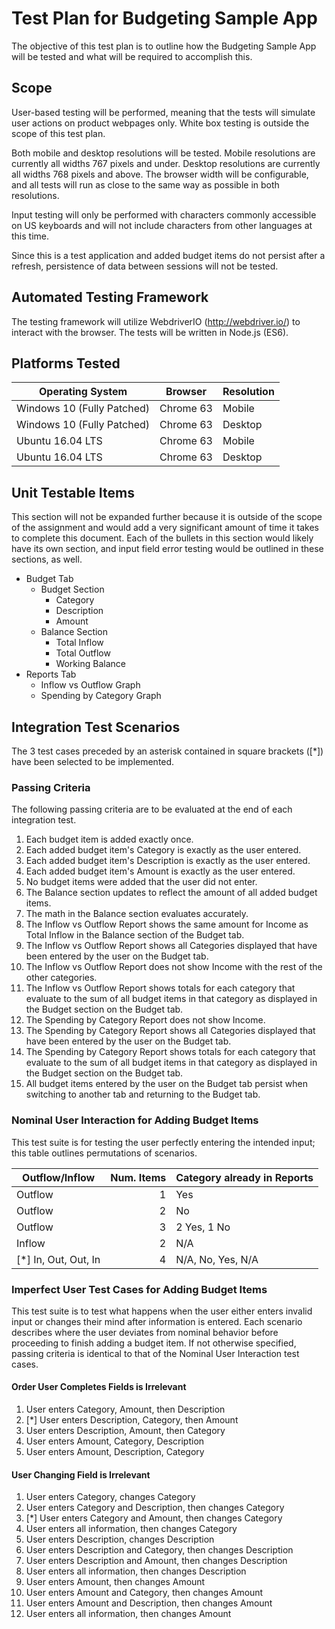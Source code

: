# Test Plan for Budgeting Sample App

The objective of this test plan is to outline how the Budgeting Sample App will be tested and what will be required to accomplish this.

## Scope

User-based testing will be performed, meaning that the tests will simulate user actions on product webpages only. White box testing is outside the scope of this test plan.

Both mobile and desktop resolutions will be tested. Mobile resolutions are currently all widths 767 pixels and under. Desktop resolutions are currently all widths 768 pixels and above. The browser width will be configurable, and all tests will run as close to the same way as possible in both resolutions.

Input testing will only be performed with characters commonly accessible on US keyboards and will not include characters from other languages at this time.

Since this is a test application and added budget items do not persist after a refresh, persistence of data between sessions will not be tested.

## Automated Testing Framework

The testing framework will utilize WebdriverIO (http://webdriver.io/) to interact with the browser. The tests will be written in Node.js (ES6).

## Platforms Tested

| Operating System           | Browser    | Resolution                  |
| -------------------------- | ---------- | --------------------------- |
| Windows 10 (Fully Patched) | Chrome 63  | Mobile                      |
| Windows 10 (Fully Patched) | Chrome 63  | Desktop                     |
| Ubuntu 16.04 LTS           | Chrome 63  | Mobile                      |
| Ubuntu 16.04 LTS           | Chrome 63  | Desktop                     |

## Unit Testable Items

This section will not be expanded further because it is outside of the scope of the assignment and would add a very significant amount of time it takes to complete this document. Each of the bullets in this section would likely have its own section, and input field error testing would be outlined in these sections, as well.

* Budget Tab
  * Budget Section
    * Category
    * Description
    * Amount
  * Balance Section
    * Total Inflow
    * Total Outflow
    * Working Balance
* Reports Tab
  * Inflow vs Outflow Graph
  * Spending by Category Graph

## Integration Test Scenarios

The 3 test cases preceded by an asterisk contained in square brackets ([*]) have been selected to be implemented.

### Passing Criteria

The following passing criteria are to be evaluated at the end of each integration test.

1. Each budget item is added exactly once.
2. Each added budget item's Category is exactly as the user entered.
3. Each added budget item's Description is exactly as the user entered.
4. Each added budget item's Amount is exactly as the user entered.
5. No budget items were added that the user did not enter.
6. The Balance section updates to reflect the amount of all added budget items.
7. The math in the Balance section evaluates accurately.
8. The Inflow vs Outflow Report shows the same amount for Income as Total Inflow in the Balance section of the Budget tab.
9. The Inflow vs Outflow Report shows all Categories displayed that have been entered by the user on the Budget tab.
10. The Inflow vs Outflow Report does not show Income with the rest of the other categories.
11. The Inflow vs Outflow Report shows totals for each category that evaluate to the sum of all budget items in that category as displayed in the Budget section on the Budget tab.
12. The Spending by Category Report does not show Income.
13. The Spending by Category Report shows all Categories displayed that have been entered by the user on the Budget tab.
14. The Spending by Category Report shows totals for each category that evaluate to the sum of all budget items in that category as displayed in the Budget section on the Budget tab.
15. All budget items entered by the user on the Budget tab persist when switching to another tab and returning to the Budget tab.

### Nominal User Interaction for Adding Budget Items

This test suite is for testing the user perfectly entering the intended input; this table outlines permutations of scenarios.

| Outflow/Inflow      | Num. Items | Category already in Reports |
| ------------------- | ---------: | --------------------------- |
| Outflow             | 1          | Yes                         |
| Outflow             | 2          | No                          |
| Outflow             | 3          | 2 Yes, 1 No                 |
| Inflow              | 2          | N/A                         |
| [*] In, Out, Out, In | 4          | N/A, No, Yes, N/A           |

### Imperfect User Test Cases for Adding Budget Items

This test suite is to test what happens when the user either enters invalid input or changes their mind after information is entered. Each scenario describes where the user deviates from nominal behavior before proceeding to finish adding a budget item. If not otherwise specified, passing criteria is identical to that of the Nominal User Interaction test cases.

#### Order User Completes Fields is Irrelevant

1. User enters Category, Amount, then Description
2. [*] User enters Description, Category, then Amount
3. User enters Description, Amount, then Category
4. User enters Amount, Category, Description
5. User enters Amount, Description, Category

#### User Changing Field is Irrelevant

1. User enters Category, changes Category
2. User enters Category and Description, then changes Category
3. [*] User enters Category and Amount, then changes Category
4. User enters all information, then changes Category
5. User enters Description, changes Description
6. User enters Description and Category, then changes Description
7. User enters Description and Amount, then changes Description
8. User enters all information, then changes Description
9. User enters Amount, then changes Amount
10. User enters Amount and Category, then changes Amount
11. User enters Amount and Description, then changes Amount
12. User enters all information, then changes Amount
